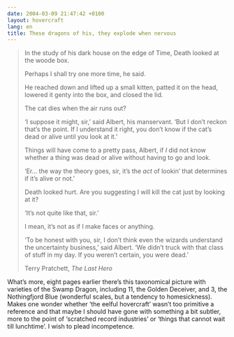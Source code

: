 ```yaml
---
date: 2004-03-09 21:47:42 +0100
layout: hovercraft
lang: en
title: These dragons of his, they explode when nervous
---
```


> In the study of his dark house on the edge of Time, Death looked at the woode box.
>
> <span class='deathspeak'>Perhaps I shall try one more time,</span> he said.
>
> He reached down and lifted up a small kitten, patted it on the head, lowered it genty into the box, and closed the lid.
>
> <span class='deathspeak'>The cat dies when the air runs out?</span>
>
> ‘I suppose it might, sir,’ said Albert, his manservant. ‘But I don’t reckon that’s the point. If I understand it right, you don’t know if the cat’s dead or alive until you look at it.’
>
> <span class='deathspeak'>Things will have come to a pretty pass, Albert, if _I_ did not know whether a thing was dead or alive without having to go and look.</span>
>
> ‘Er… the way the theory goes, sir, it’s the _act_ of lookin’ that determines if it’s alive or not.’
>
> Death looked hurt. <span class='deathspeak'>Are you suggesting I will kill the cat just by looking at it?</span>
>
> ‘It’s not quite like that, sir.’
>
> <span class='deathspeak'>I mean, it’s not as if I make faces or anything.</span>
>
> ‘To be honest with you, sir, I don’t think even the wizards understand the uncertainty business,’ said Albert. ‘We didn’t truck with that class of stuff in my day. If you weren’t certain, you were dead.’
>
> Terry Pratchett, <cite>The Last Hero</cite>

What’s more, eight pages earlier there’s this taxonomical picture with varieties of the Swamp Dragon, including 11, the Golden Deceiver, and 3, the Nothingfjord Blue (wonderful scales, but a tendency to homesickness). Makes one wonder whether ‘the eelful hovercraft’ wasn’t too primitive a reference and that maybe I should have gone with something a bit subtler, more to the point of ‘scratched record industries’ or ‘things that cannot wait till lunchtime’. I wish to plead incompetence.
